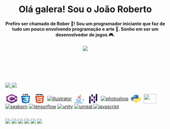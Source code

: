 <h1 align="center">Olá galera! Sou o João Roberto</h1>
<h4 align="center">Prefiro ser chamado de Rober 🙂! Sou um programador iniciante que faz de tudo um pouco envolvendo programação e arte 🎨. Sonho em ser um desenvolvedor de jogos 🎮.</h4>

<div style="text-align: center; margin-bottom: 100px;">
  <img align="center" width="500" src="https://cdna.artstation.com/p/assets/images/images/073/566/156/original/rober-araujo-trindade-sportrecife1.gif?1709944839"/> 
</div>

<div>
  <a href="https://github.com/rober122pst">
  <img height="190em" src="https://github-readme-stats.vercel.app/api?username=rober122pst&show_icons=true&theme=radical&title_color=0&icon_color=0&bg_color=0c131c"/>
  <img height="160em" src="https://github-readme-stats.vercel.app/api/top-langs/?username=rober122pst&layout=compact&bg_color=0c131c"/>
</div>

<div style="display: inline_block"><br>
  <a href="https://www.blender.org/" target="_blank" rel="noreferrer"> 
  <a href="https://www.w3schools.com/cs/" target="_blank" rel="noreferrer"> <img align="center" src="https://raw.githubusercontent.com/devicons/devicon/master/icons/csharp/csharp-original.svg" alt="csharp" width="40" height="30"/></a> 
  <a href="https://www.w3schools.com/css/" target="_blank" rel="noreferrer"> <img align="center" src="https://raw.githubusercontent.com/devicons/devicon/master/icons/css3/css3-original-wordmark.svg" alt="css3" width="40" height="30"/></a> 
  <a href="https://www.w3.org/html/" target="_blank" rel="noreferrer"> <img align="center" src="https://raw.githubusercontent.com/devicons/devicon/master/icons/html5/html5-original-wordmark.svg" alt="html5" width="40" height="30"/></a> 
  <a href="https://www.adobe.com/in/products/illustrator.html" target="_blank" rel="noreferrer"> <img align="center" src="https://cdn.jsdelivr.net/gh/devicons/devicon@latest/icons/illustrator/illustrator-plain.svg" alt="illustrator" width="40" height="30"/></a> 
  <a href="https://www.java.com" target="_blank" rel="noreferrer"> <img align="center" src="https://raw.githubusercontent.com/devicons/devicon/master/icons/java/java-original.svg" alt="java" width="40" height="30"/></a> 
  <a href="https://pandas.pydata.org/" target="_blank" rel="noreferrer"> <img align="center" src="https://raw.githubusercontent.com/devicons/devicon/2ae2a900d2f041da66e950e4d48052658d850630/icons/pandas/pandas-original.svg" alt="pandas" width="40" height="30"/></a> 
  <a href="https://www.photoshop.com/en" target="_blank" rel="noreferrer"> <img align="center" src="https://cdn.jsdelivr.net/gh/devicons/devicon@latest/icons/photoshop/photoshop-original.svg" alt="photoshop" width="40" height="30"/></a> 
  <a href="https://www.python.org" target="_blank" rel="noreferrer"> <img align="center" src="https://raw.githubusercontent.com/devicons/devicon/master/icons/python/python-original.svg" alt="python" width="40" height="30"/></a> 
  <a href="https://pytorch.org/" target="_blank" rel="noreferrer"> <img align="center" src="https://cdn.jsdelivr.net/gh/devicons/devicon@latest/icons/pytorch/pytorch-original.svg" width="40" height="30"/></a> 
  <a href="https://seaborn.pydata.org/" target="_blank" rel="noreferrer"> <img align="center" src="https://seaborn.pydata.org/_images/logo-mark-lightbg.svg" alt="seaborn" width="40" height="30"/></a> 
  <a href="https://www.tensorflow.org" target="_blank" rel="noreferrer"> <img align="center" src="https://cdn.jsdelivr.net/gh/devicons/devicon@latest/icons/tensorflow/tensorflow-original.svg" alt="tensorflow" width="40" height="30"/></a> 
  <a href="https://unity.com/" target="_blank" rel="noreferrer"> <img align="center" src="https://cdn.jsdelivr.net/gh/devicons/devicon@latest/icons/unity/unity-original.svg" alt="unity" width="40" height="30"/></a> 
  <a href="https://unrealengine.com/" target="_blank" rel="noreferrer"> <img align="center" src="https://cdn.jsdelivr.net/gh/devicons/devicon@latest/icons/unrealengine/unrealengine-original.svg" alt="unreal" width="40" height="30"/> 
  <a href="https://www.w3schools.com/js/" target="_blank" rel="noreferrer"> <img align="center" src="https://cdn.jsdelivr.net/gh/devicons/devicon@latest/icons/javascript/javascript-original.svg" alt="javascript" width="40" height="30"/></a>
</div>

##

<div> 
  <a href="https://instagram.com/rober122.87" target="_blank"><img src="https://img.shields.io/badge/-Instagram-%23E4405F?style=for-the-badge&logo=instagram&logoColor=white" target="_blank"></a>
  <a href="https://discord.gg/PFdt8kY6" target="_blank"><img src="https://img.shields.io/badge/Discord-7289DA?style=for-the-badge&logo=discord&logoColor=white" target="_blank"></a> 
  <a href = "mailto:jrobertinhor.9@gmail.com"><img src="https://img.shields.io/badge/-Gmail-%23333?style=for-the-badge&logo=gmail&logoColor=white" target="_blank"></a>
  <a href="https://www.linkedin.com/" target="_blank"><img src="https://img.shields.io/badge/-LinkedIn-%230077B5?style=for-the-badge&logo=linkedin&logoColor=white" target="_blank"></a> 
  <a href="https://wa.me/5581983332632" target="_blank"><img src=	"https://img.shields.io/badge/WhatsApp-25D366?style=for-the-badge&logo=whatsapp&logoColor=white" target="_blank"></a>
  <a href="https://steamcommunity.com/id/Rober122/" target="_blank"><img src=	"https://img.shields.io/badge/Steam-000000?style=for-the-badge&logo=steam&logoColor=whitee" target="_blank"></a> 
</div>


